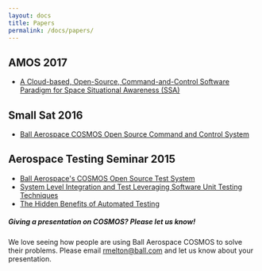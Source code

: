 ```yaml
---
layout: docs
title: Papers
permalink: /docs/papers/
---
```


## AMOS 2017

- [A Cloud-based, Open-Source, Command-and-Control Software Paradigm for Space Situational Awareness (SSA)](https://amostech.com/TechnicalPapers/2017/SSA/Thomas_J.pdf)

## Small Sat 2016

- [Ball Aerospace COSMOS Open Source Command and Control System](https://digitalcommons.usu.edu/smallsat/2016/TS9GroundSystems/3/)

## Aerospace Testing Seminar 2015

- <a href="/assets/Ball_Aerospaces_COSMOS_Open_Source_Test_System.pdf">Ball Aerospace's COSMOS Open Source Test System</a>
- <a href="/assets/System_Level_Integration_And_Test_Leveraging_Software_Unit_Testing_Techniques.pdf">System Level Integration and Test Leveraging Software Unit Testing Techniques</a>
- <a href="/assets/The_Hidden_Benefits_of_Automated_Testing.pdf">The Hidden Benefits of Automated Testing</a>

<div class="note">
  <h5>Giving a presentation on COSMOS? Please let us know!</h5>
  <p>
    We love seeing how people are using Ball Aerospace COSMOS to solve their problems.  Please email <a href="mailto:rmelton@ball.com">rmelton@ball.com</a> and let us know about your presentation.
  </p>
</div>
